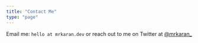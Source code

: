 ```yaml
---
title: "Contact Me"
type: "page"
---
```


Email me: `hello at mrkaran.dev` or reach out to me on Twitter at [@mrkaran\_](https://twitter.com/mrkaran_)
